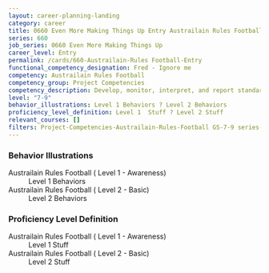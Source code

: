 ```yaml
---
layout: career-planning-landing
category: career
title: 0660 Even More Making Things Up Entry Austrailain Rules Football
series: 660
job_series: 0660 Even More Making Things Up
career_level: Entry
permalink: /cards/660-Austrailain-Rules Football-Entry
functional_competency_designation: Fred - Ignore me
competency: Austrailain Rules Football
competency_group: Project Competencies
competency_description: Develop, monitor, interpret, and report standardized processes/operations to ensure transparency and compliance with financial statutory, regulatory, and leadership guidance with the intent of promoting effectiveness and accountability.
level: "7-9"
behavior_illustrations: Level 1 Behaviors ? Level 2 Behaviors
proficiency_level_definition: Level 1  Stuff ? Level 2 Stuff
relevant_courses: []
filters: Project-Competencies-Austrailain-Rules-Football GS-7-9 series-0660
---
```


<div class="desktop:grid-col-6 margin-y-205">
  <div class="border-top-05 bg-white padding-2 shadow-5 height-full members-hover border-1px border-gray-30 border-top-orange radius-lg">
    <h3>Behavior Illustrations</h3>
    <dl class="text-base"><dt>Austrailain Rules Football ( Level 1 - Awareness)</dt><dd>Level 1 Behaviors</dd><dt>Austrailain Rules Football ( Level 2 - Basic)</dt><dd>Level 2 Behaviors</dd></dl>
  </div>
</div>
<div class="desktop:grid-col-6 margin-y-205">
  <div class="border-top-05 bg-white padding-2 shadow-5 height-full members-hover border-1px border-gray-30 border-top-orange radius-lg">
    <h3>Proficiency Level Definition</h3>
    <dl class="text-base"><dt>Austrailain Rules Football ( Level 1 - Awareness)</dt><dd>Level 1  Stuff</dd><dt>Austrailain Rules Football ( Level 2 - Basic)</dt><dd>Level 2 Stuff</dd></dl>
  </div>
</div>